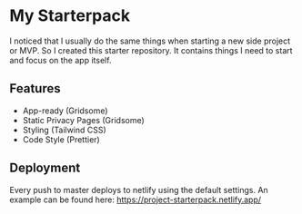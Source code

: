 # My Starterpack

I noticed that I usually do the same things when starting a new side project or MVP. So I created this starter repository. It contains things I need to start and focus on the app itself.

## Features
- App-ready (Gridsome)
- Static Privacy Pages (Gridsome)
- Styling (Tailwind CSS)
- Code Style (Prettier)

## Deployment
Every push to master deploys to netlify using the default settings. An example can be found here: https://project-starterpack.netlify.app/
